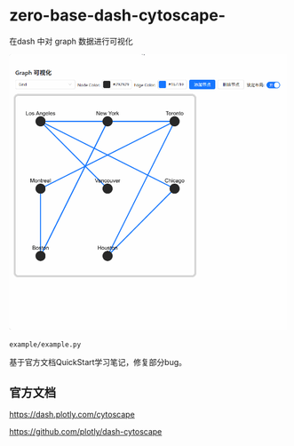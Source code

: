 # zero-base-dash-cytoscape-
在dash 中对 graph 数据进行可视化

<img src="assets/demo.gif" width="500" alt="demo">

`example/example.py`


基于官方文档QuickStart学习笔记，修复部分bug。

## 官方文档
https://dash.plotly.com/cytoscape

https://github.com/plotly/dash-cytoscape